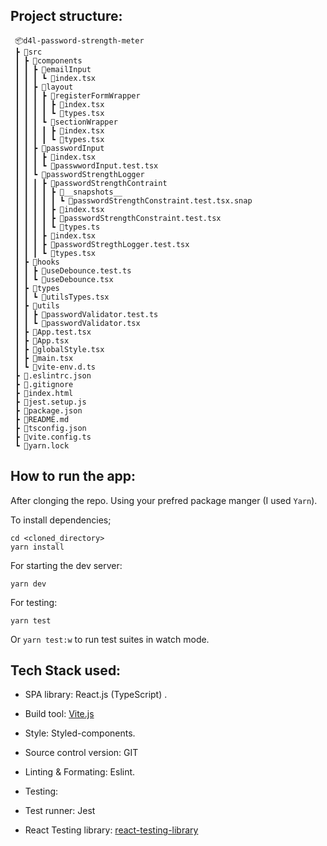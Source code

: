 ## Project structure:

     📦d4l-password-strength-meter
     ┣ 📂src
     ┃ ┣ 📂components
     ┃ ┃ ┣ 📂emailInput
     ┃ ┃ ┃ ┗ 📜index.tsx
     ┃ ┃ ┣ 📂layout
     ┃ ┃ ┃ ┣ 📂registerFormWrapper
     ┃ ┃ ┃ ┃ ┣ 📜index.tsx
     ┃ ┃ ┃ ┃ ┗ 📜types.tsx
     ┃ ┃ ┃ ┗ 📂sectionWrapper
     ┃ ┃ ┃ ┃ ┣ 📜index.tsx
     ┃ ┃ ┃ ┃ ┗ 📜types.tsx
     ┃ ┃ ┣ 📂passwordInput
     ┃ ┃ ┃ ┣ 📜index.tsx
     ┃ ┃ ┃ ┗ 📜passwwordInput.test.tsx
     ┃ ┃ ┗ 📂passwordStrengthLogger
     ┃ ┃ ┃ ┣ 📂passwordStrengthContraint
     ┃ ┃ ┃ ┃ ┣ 📂__snapshots__
     ┃ ┃ ┃ ┃ ┃ ┗ 📜passwordStrengthConstraint.test.tsx.snap
     ┃ ┃ ┃ ┃ ┣ 📜index.tsx
     ┃ ┃ ┃ ┃ ┣ 📜passwordStrengthConstraint.test.tsx
     ┃ ┃ ┃ ┃ ┗ 📜types.ts
     ┃ ┃ ┃ ┣ 📜index.tsx
     ┃ ┃ ┃ ┣ 📜passwordStregthLogger.test.tsx
     ┃ ┃ ┃ ┗ 📜types.tsx
     ┃ ┣ 📂hooks
     ┃ ┃ ┣ 📜useDebounce.test.ts
     ┃ ┃ ┗ 📜useDebounce.tsx
     ┃ ┣ 📂types
     ┃ ┃ ┗ 📜utilsTypes.tsx
     ┃ ┣ 📂utils
     ┃ ┃ ┣ 📜passwordValidator.test.ts
     ┃ ┃ ┗ 📜passwordValidator.tsx
     ┃ ┣ 📜App.test.tsx
     ┃ ┣ 📜App.tsx
     ┃ ┣ 📜globalStyle.tsx
     ┃ ┣ 📜main.tsx
     ┃ ┗ 📜vite-env.d.ts
     ┣ 📜.eslintrc.json
     ┣ 📜.gitignore
     ┣ 📜index.html
     ┣ 📜jest.setup.js
     ┣ 📜package.json
     ┣ 📜README.md
     ┣ 📜tsconfig.json
     ┣ 📜vite.config.ts
     ┗ 📜yarn.lock

## How to run the app:

After clonging the repo. Using your prefred package manger (I used `Yarn`).

To install dependencies;

    cd <cloned_directory>
    yarn install

For starting the dev server:

    yarn dev

For testing:

    yarn test

Or `yarn test:w` to run test suites in watch mode.

## Tech Stack used:

- SPA library: React.js (TypeScript) .

- Build tool: [Vite.js](https://vitejs.dev/)

- Style: Styled-components.

- Source control version: GIT

- Linting & Formating: Eslint.

- Testing:

- Test runner: Jest

- React Testing library: [react-testing-library](https://testing-library.com/)
